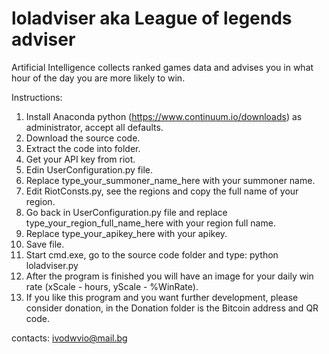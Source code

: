 # loladviser aka League of legends adviser

Artificial Intelligence collects ranked games data and advises you in what hour of the day you are more likely to win.

Instructions:
1. Install Anaconda python (https://www.continuum.io/downloads) as administrator, accept all defaults.
2. Download the source code.
3. Extract the code into folder.
4. Get your API key from riot.
5. Edin UserConfiguration.py file.
6. Replace type_your_summoner_name_here with your summoner name.
7. Edit RiotConsts.py, see the regions and copy the full name of your region.
8. Go back in UserConfiguration.py file and replace type_your_region_full_name_here with your region full name.
9. Replace type_your_apikey_here with your apikey.
10. Save file.
11. Start cmd.exe, go to the source code folder and type: python loladviser.py
12. After the program is finished you will have an image for your daily win rate (xScale - hours, yScale - %WinRate).
13. If you like this program and you want further development,
please consider donation, in the Donation folder is the Bitcoin
address and QR code.

contacts: ivodwvio@mail.bg
